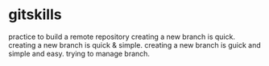 # gitskills
practice to build a remote repository
creating a new branch is quick.
creating a new branch is quick & simple.
creating a new branch is guick and simple and easy.
trying to manage branch.